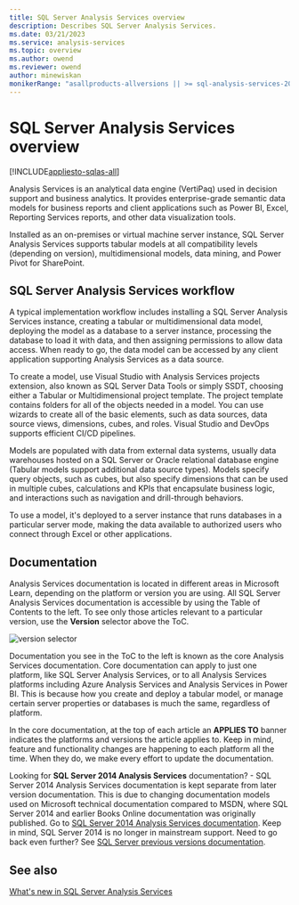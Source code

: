 ```yaml
---
title: SQL Server Analysis Services overview
description: Describes SQL Server Analysis Services.
ms.date: 03/21/2023
ms.service: analysis-services
ms.topic: overview
ms.author: owend
ms.reviewer: owend
author: minewiskan
monikerRange: "asallproducts-allversions || >= sql-analysis-services-2016"
---
```

# SQL Server Analysis Services overview

[!INCLUDE[appliesto-sqlas-all](includes/appliesto-sqlas-all.md)]

Analysis Services is an analytical data engine (VertiPaq) used in decision support and business analytics. It provides enterprise-grade semantic data models for business reports and client applications such as Power BI, Excel, Reporting Services reports, and other data visualization tools.

Installed as an on-premises or virtual machine server instance, SQL Server Analysis Services supports tabular models at all compatibility levels (depending on version), multidimensional models, data mining, and Power Pivot for SharePoint.

## SQL Server Analysis Services workflow

A typical implementation workflow includes installing a SQL Server Analysis Services instance, creating a tabular or multidimensional data model, deploying the model as a database to a server instance, processing the database to load it with data, and then assigning permissions to allow data access. When ready to go, the data model can be accessed by any client application supporting Analysis Services as a data source.

To create a model, use Visual Studio with Analysis Services projects extension, also known as SQL Server Data Tools or simply SSDT, choosing either a Tabular or Multidimensional project template. The project template contains folders for all of the objects needed in a model. You can use wizards to create all of the basic elements, such as data sources, data source views, dimensions, cubes, and roles. Visual Studio and DevOps supports efficient CI/CD pipelines.

Models are populated with data from external data systems, usually data warehouses hosted on a SQL Server or Oracle relational database engine (Tabular models support additional data source types). Models specify query objects, such as cubes, but also specify dimensions that can be used in multiple cubes, calculations and KPIs that encapsulate business logic, and interactions such as navigation and drill-through behaviors.

To use a model, it's deployed to a server instance that runs databases in a particular server mode, making the data available to authorized users who connect through Excel or other applications.

## Documentation

Analysis Services documentation is located in different areas in Microsoft Learn, depending on the platform or version you are using. All SQL Server Analysis Services documentation is accessible by using the Table of Contents to the left. To see only those articles relevant to a particular version, use the **Version** selector above the ToC.

![version selector](media/ssas-overview/version-selector-ssas.png)

Documentation you see in the ToC to the left is known as the core Analysis Services documentation. Core documentation can apply to just one platform, like SQL Server Analysis Services, or to all Analysis Services platforms including Azure Analysis Services and Analysis Services in Power BI. This is because how you create and deploy a tabular model, or manage certain server properties or databases is much the same, regardless of platform.

In the core documentation, at the top of each article an **APPLIES TO** banner indicates the platforms and versions the article applies to. Keep in mind, feature and functionality changes are happening to each platform all the time. When they do, we make every effort to update the documentation.

Looking for **SQL Server 2014 Analysis Services** documentation? - SQL Server 2014 Analysis Services documentation is kept separate from later version documentation. This is due to changing documentation models used on Microsoft technical documentation compared to MSDN, where SQL Server 2014 and earlier Books Online documentation was originally published. Go to [SQL Server 2014 Analysis Services documentation](/sql/analysis-services/analysis-services?preserve-view=true&view=sql-server-2014). Keep in mind, SQL Server 2014 is no longer in mainstream support. Need to go back even further? See [SQL Server previous versions documentation](/previous-versions/sql/).

## See also

[What's new in SQL Server Analysis Services](what-s-new-in-sql-server-analysis-services.md)
